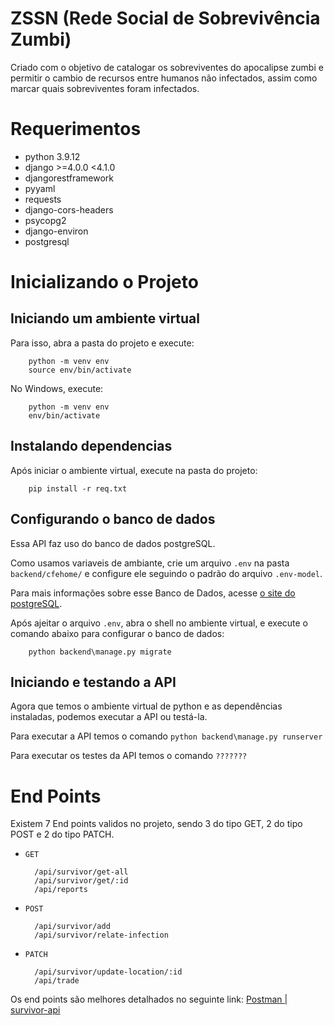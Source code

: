 # ZSSN (Rede Social de Sobrevivência Zumbi)

Criado com o objetivo de catalogar os sobreviventes do apocalipse zumbi e permitir o cambio de recursos entre humanos não infectados, assim como marcar quais sobreviventes foram infectados.    

# Requerimentos

* python 3.9.12
* django >=4.0.0 <4.1.0
* djangorestframework
* pyyaml
* requests
* django-cors-headers
* psycopg2
* django-environ
* postgresql

# Inicializando o Projeto

## Iniciando um ambiente virtual

Para isso, abra a pasta do projeto e execute:

        python -m venv env
        source env/bin/activate

No Windows, execute:

        python -m venv env
        env/bin/activate

## Instalando dependencias

Após iniciar o ambiente virtual, execute na pasta do projeto:

        pip install -r req.txt

## Configurando o banco de dados

Essa API faz uso do banco de dados postgreSQL.

Como usamos variaveis de ambiante, crie um arquivo ````.env```` na pasta ```backend/cfehome/``` e configure ele seguindo o padrão do arquivo ````.env-model````.

Para mais informações sobre esse Banco de Dados, acesse [o site do postgreSQL](https://www.postgresql.org/).

Após ajeitar o arquivo ```.env```, abra o shell no ambiente virtual, e execute o comando abaixo para configurar o banco de dados:

        python backend\manage.py migrate

## Iniciando e testando a API

Agora que temos o ambiente virtual de python e as dependências instaladas, podemos executar a API ou testá-la.

Para executar a API temos o comando ```python backend\manage.py runserver```

Para executar os testes da API temos o comando ```???????```

# End Points

Existem 7 End points validos no projeto, sendo 3 do tipo GET, 2 do tipo POST e 2 do tipo PATCH.

- ```GET```
 
        /api/survivor/get-all
        /api/survivor/get/:id
        /api/reports

- ```POST```

        /api/survivor/add
        /api/survivor/relate-infection

- ```PATCH```

        /api/survivor/update-location/:id
        /api/trade

Os end points são melhores detalhados no seguinte link: [Postman | survivor-api](https://documenter.getpostman.com/view/14635829/Uyr5nJeA)
